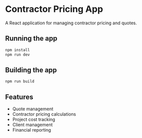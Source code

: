 # Contractor Pricing App

A React application for managing contractor pricing and quotes.

## Running the app

```bash
npm install
npm run dev
```

## Building the app

```bash
npm run build
```

## Features

- Quote management
- Contractor pricing calculations
- Project cost tracking
- Client management
- Financial reporting